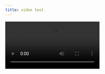```yaml
---
title: video test
---
```



<video src="M2U00067.mp4#t=0.001" playsinline controls title="Title"></video>